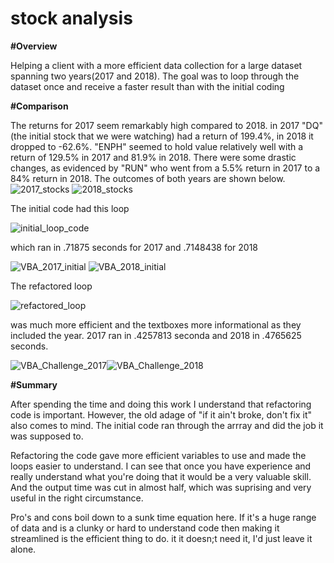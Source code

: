 # stock analysis
**#Overview**

Helping a client with a more efficient data collection for a large dataset spanning two years(2017 and 2018). The goal was to loop through the dataset once and receive a faster result than with the initial coding  

**#Comparison**


The returns for 2017 seem remarkably high compared to 2018. in 2017 "DQ"(the initial stock that we were watching) had a return of 199.4%, in 2018 it dropped to -62.6%.  "ENPH" seemed to hold value relatively well with a return of 129.5% in 2017  and 81.9% in 2018. There were some drastic changes, as evidenced by "RUN" who went from a 5.5% return in 2017 to a 84% return in 2018. The outcomes of both years are shown below. 
![2017_stocks](https://user-images.githubusercontent.com/90067477/135732705-3bb43c21-c7f6-48c9-80cc-a03ee57084cb.png)
![2018_stocks](https://user-images.githubusercontent.com/90067477/135732706-f269bfdb-ecfc-4b18-9ee6-059b1588dd39.png)

The initial code had this loop 

![initial_loop_code](https://user-images.githubusercontent.com/90067477/135732731-df5434ff-72dd-474e-b695-c5e3d4134324.png)

which ran in .71875 seconds for 2017 and .7148438 for 2018

![VBA_2017_initial](https://user-images.githubusercontent.com/90067477/135732030-63792d4d-e988-41b0-a11c-d9aea9d76c3c.png)
![VBA_2018_initial](https://user-images.githubusercontent.com/90067477/135732034-bea40482-5a48-4542-8a20-b2fa4129cfd0.png)

The refactored loop

![refactored_loop](https://user-images.githubusercontent.com/90067477/135733191-286b7a1e-fc39-484a-bd50-5ddb7a335faa.png)

was much more efficient and the textboxes more informational as they included the year. 2017 ran in .4257813 seconda and 2018 in .4765625 seconds. 
 
![VBA_Challenge_2017](https://user-images.githubusercontent.com/90067477/135732038-057f1bcc-79e8-47e5-a250-16f18b4f4361.png)![VBA_Challenge_2018](https://user-images.githubusercontent.com/90067477/135732042-18264566-722d-4592-bb93-d31acaf9d05b.png)

**#Summary**

After spending the time and doing this work I understand that refactoring code is important. However, the old adage of "if it ain't broke, don't fix it" also comes to mind. The initial code ran through the arrray and did the job it was supposed to.

Refactoring the code gave more efficient variables to use and made the loops easier to understand. I can see that once you have experience and really understand what you're doing that it would be a very valuable skill. And the output time was cut in almost half, which was suprising and very useful in the right circumstance.

Pro's and cons boil down to a sunk time equation here. If it's a huge range of data and is a clunky or hard to understand code then making it streamlined is the efficient thing to do. it it doesn;t need it, I'd just leave it alone. 
